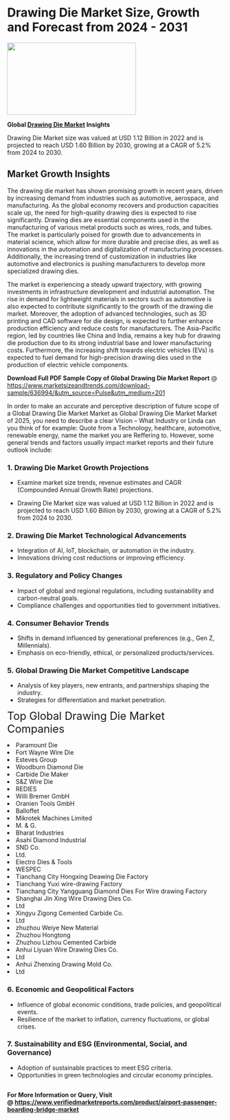 <H1>Drawing Die Market Size, Growth and Forecast from 2024 - 2031</H1><img class="aligncenter size-medium wp-image-584254" src="https://thirdeyenews.in/wp-content/uploads/2024/09/Global-Market-Research-300x168.jpeg" alt="" width="300" height="168" /><p><strong>Global&nbsp;<a href="https://www.marketsizeandtrends.com/download-sample/636994/&amp;utm_source=Pulse&amp;utm_medium=201">Drawing Die Market</a> Insights</strong></p><p>Drawing Die Market size was valued at USD 1.12 Billion in 2022 and is projected to reach USD 1.60 Billion by 2030, growing at a CAGR of 5.2% from 2024 to 2030.</p><p><h2>Market Growth Insights</h2> <p>The drawing die market has shown promising growth in recent years, driven by increasing demand from industries such as automotive, aerospace, and manufacturing. As the global economy recovers and production capacities scale up, the need for high-quality drawing dies is expected to rise significantly. Drawing dies are essential components used in the manufacturing of various metal products such as wires, rods, and tubes. The market is particularly poised for growth due to advancements in material science, which allow for more durable and precise dies, as well as innovations in the automation and digitalization of manufacturing processes. Additionally, the increasing trend of customization in industries like automotive and electronics is pushing manufacturers to develop more specialized drawing dies. </p> <p>The market is experiencing a steady upward trajectory, with growing investments in infrastructure development and industrial automation. The rise in demand for lightweight materials in sectors such as automotive is also expected to contribute significantly to the growth of the drawing die market. Moreover, the adoption of advanced technologies, such as 3D printing and CAD software for die design, is expected to further enhance production efficiency and reduce costs for manufacturers. The Asia-Pacific region, led by countries like China and India, remains a key hub for drawing die production due to its strong industrial base and lower manufacturing costs. Furthermore, the increasing shift towards electric vehicles (EVs) is expected to fuel demand for high-precision drawing dies used in the production of electric vehicle components. </p><p><span class=""><strong>Download Full PDF Sample Copy of Global Drawing Die Market Report</strong> @ <a href="https://www.marketsizeandtrends.com/download-sample/636994/&amp;utm_source=Pulse&amp;utm_medium=201" target="_blank">https://www.marketsizeandtrends.com/download-sample/636994/&amp;utm_source=Pulse&amp;utm_medium=201</a></span></p><p>In order to make an accurate and perceptive description of future scope of a Global&nbsp;Drawing Die Market Market as Global&nbsp;Drawing Die Market Market of 2025, you need to describe a clear Vision &ndash; What Industry or Linda can you think of for example: Quote from a Technology, healthcare, automotive, renewable energy, name the market you are Reffering to. However, some general trends and factors usually impact market reports and their future outlook include:</p><h3>1.&nbsp;<strong>Drawing Die Market Growth Projections</strong></h3><ul><li>Examine market size trends, revenue estimates and CAGR (Compounded Annual Growth Rate) projections.</li><li><p>Drawing Die Market size was valued at USD 1.12 Billion in 2022 and is projected to reach USD 1.60 Billion by 2030, growing at a CAGR of 5.2% from 2024 to 2030.</p></li></ul><h3>2.&nbsp;<strong>Drawing Die Market Technological Advancements</strong></h3><ul><li>Integration of AI, IoT, blockchain, or automation in the industry.</li><li>Innovations driving cost reductions or improving efficiency.</li></ul><h3>3.&nbsp;<strong>Regulatory and Policy Changes</strong></h3><ul><li>Impact of global and regional regulations, including sustainability and carbon-neutral goals.</li><li>Compliance challenges and opportunities tied to government initiatives.</li></ul><h3>4.&nbsp;<strong>Consumer Behavior Trends</strong></h3><ul><li>Shifts in demand influenced by generational preferences (e.g., Gen Z, Millennials).</li><li>Emphasis on eco-friendly, ethical, or personalized products/services.</li></ul><h3>5.&nbsp;<strong>Global Drawing Die Market Competitive Landscape</strong></h3><ul><li>Analysis of key players, new entrants, and partnerships shaping the industry.</li><li>Strategies for differentiation and market penetration.</li></ul><p data-pm-slice="1 1 []"><span style="color: inherit; font-family: inherit; font-size: 25px;">Top Global Drawing Die Market Companies</span></p><div class="" data-test-id=""><p><li>Paramount Die</li><li> Fort Wayne Wire Die</li><li> Esteves Group</li><li> Woodburn Diamond Die</li><li> Carbide Die Maker</li><li> S&Z Wire Die</li><li> REDIES</li><li> Willi Bremer GmbH</li><li> Oranien Tools GmbH</li><li> Balloffet</li><li> Mikrotek Machines Limited</li><li> M. & G.</li><li> Bharat Industries</li><li> Asahi Diamond Industrial</li><li> SND Co.</li><li> Ltd.</li><li> Electro Dies & Tools</li><li> WESPEC</li><li> Tianchang City Hongxing Deawing Die Factory</li><li> Tianchang Yuxi wire-drawing Factory</li><li> Tianchang City Yangguang Diamond Dies For Wire drawing Factory</li><li> Shanghai Jin Xing Wire Drawing Dies Co.</li><li> Ltd</li><li> Xingyu Zigong Cemented Carbide Co.</li><li> Ltd</li><li> zhuzhou Weiye New Material</li><li> Zhuzhou Hongtong</li><li> Zhuzhou Lizhou Cemented Carbide</li><li> Anhui Liyuan Wire Drawing Dies Co.</li><li> Ltd</li><li> Anhui Zhenxing Drawing Mold Co.</li><li> Ltd</li></p></div><h3>6.&nbsp;<strong>Economic and Geopolitical Factors</strong></h3><ul><li>Influence of global economic conditions, trade policies, and geopolitical events.</li><li>Resilience of the market to inflation, currency fluctuations, or global crises.</li></ul><h3>7.&nbsp;<strong>Sustainability and ESG (Environmental, Social, and Governance)</strong></h3><ul><li>Adoption of sustainable practices to meet ESG criteria.</li><li>Opportunities in green technologies and circular economy principles.</li></ul><h2><strong style="font-size: 14px;">For More Information or Query, Visit @&nbsp;</strong><a style="background-color: #ffffff; font-size: 14px;" href="https://www.marketsizeandtrends.com/report/drawing-die-market/" target="_blank">https://www.verifiedmarketreports.com/product/airport-passenger-boarding-bridge-market</a></h2>
